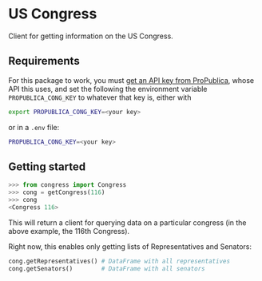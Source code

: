 # US Congress

Client for getting information on the US Congress.

## Requirements

For this package to work, you must [get an API key from ProPublica](https://www.propublica.org/datastore/api/propublica-congress-api), whose API this uses, and set the following the environment variable `PROPUBLICA_CONG_KEY` to whatever that key is, either with

```bash
export PROPUBLICA_CONG_KEY=<your key>
```

or in a `.env` file:

```bash
PROPUBLICA_CONG_KEY=<your key>
```

## Getting started

```python
>>> from congress import Congress
>>> cong = getCongress(116)
>>> cong
<Congress 116>
```

This will return a client for querying data on a particular congress (in the above example, the 116th Congress).

Right now, this enables only getting lists of Representatives and Senators:

```python
cong.getRepresentatives() # DataFrame with all representatives
cong.getSenators()        # DataFrame with all senators
```
